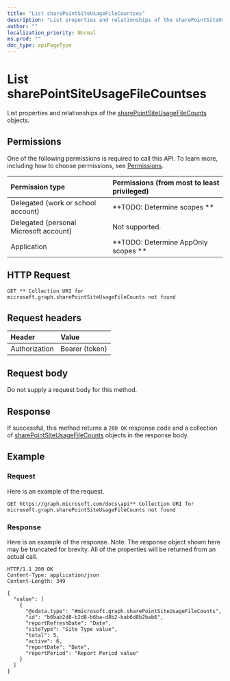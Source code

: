 ```yaml
---
title: "List sharePointSiteUsageFileCountses"
description: "List properties and relationships of the sharePointSiteUsageFileCounts objects."
author: ""
localization_priority: Normal
ms.prod: ""
doc_type: apiPageType
---
```


# List sharePointSiteUsageFileCountses

List properties and relationships of the [sharePointSiteUsageFileCounts](../resources/sharepointsiteusagefilecounts.md) objects.

## Permissions
One of the following permissions is required to call this API. To learn more, including how to choose permissions, see [Permissions](/concepts/permissions-reference.md).

|Permission type|Permissions (from most to least privileged)|
|:---|:---|
|Delegated (work or school account)|**TODO: Determine scopes **|
|Delegated (personal Microsoft account)|Not supported.|
|Application|**TODO: Determine AppOnly scopes **|

## HTTP Request
<!-- {
  "blockType": "ignored"
}
-->
``` http
GET ** Collection URI for microsoft.graph.sharePointSiteUsageFileCounts not found
```

## Request headers
|Header|Value|
|:---|:---|
|Authorization|Bearer {token}|

## Request body
Do not supply a request body for this method.

## Response
If successful, this method returns a `200 OK` response code and a collection of [sharePointSiteUsageFileCounts](../resources/sharepointsiteusagefilecounts.md) objects in the response body.

## Example

### Request
Here is an example of the request.
<!-- {
  "blockType": "request",
  "name": "get_sharepointsiteusagefilecounts"
}
-->
``` http
GET https://graph.microsoft.com/docs\api** Collection URI for microsoft.graph.sharePointSiteUsageFileCounts not found
```

### Response
Here is an example of the response. Note: The response object shown here may be truncated for brevity. All of the properties will be returned from an actual call.
<!-- {
  "blockType": "response",
  "truncated": true,
  "@odata.type": "collection(microsoft.graph.sharepointsiteusagefilecounts)"
}
-->
``` http
HTTP/1.1 200 OK
Content-Type: application/json
Content-Length: 349

{
  "value": [
    {
      "@odata.type": "#microsoft.graph.sharePointSiteUsageFileCounts",
      "id": "b6bab2d8-b2d8-b6ba-d8b2-bab6d8b2bab6",
      "reportRefreshDate": "Date",
      "siteType": "Site Type value",
      "total": 5,
      "active": 6,
      "reportDate": "Date",
      "reportPeriod": "Report Period value"
    }
  ]
}
```

